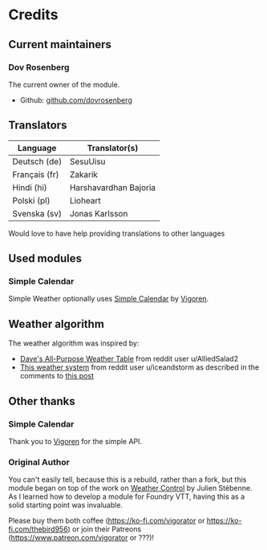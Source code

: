 # Credits

## Current maintainers

### Dov Rosenberg

The current owner of the module.

- Github: [github.com/dovrosenberg](https://github.com/dovrosenberg)

## Translators

| Language                  | Translator(s)                                                               |
|---------------------------|-----------------------------------------------------------------------------|
| Deutsch (de)              | SesuUisu                                                                    |
| Français (fr)             | Zakarik                                                                     |
| Hindi (hi)                | Harshavardhan Bajoria                                                       |
| Polski (pl)               | Lioheart                                                                    |
| Svenska (sv)              | Jonas Karlsson                                                              |

Would love to have help providing translations to other languages

## Used modules

### Simple Calendar

Simple Weather optionally uses [Simple Calendar](https://github.com/vigoren/foundryvtt-simple-calendar) by [Vigoren](https://github.com/vigoren). 

## Weather algorithm
The weather algorithm was inspired by:
- [Dave's All-Purpose Weather Table](https://docs.google.com/spreadsheets/d/1j0d1MtsWtJT-Q-Ncbl8DsBlf6cK51j5T13JTll5bSTE/edit#gid=0) from reddit user u/AlliedSalad2 
- [This weather system](https://github.com/dovrosenberg/foundry-simple-weather/blob/master/docs/weather.png) from reddit user u/iceandstorm as described in the comments to [this post](https://www.reddit.com/r/rpg/comments/p0wq9n/weather_hex_flower_random_weather_generation/)

## Other thanks

### Simple Calendar
Thank you to [Vigoren](https://github.com/vigoren) for the simple API.

### Original Author

You can't easily tell, because this is a rebuild, rather than a fork, but this module began on top of the work on [Weather Control](https://gitlab.com/jstebenne/foundryvtt-weather-control) by Julien Stébenne.  As I learned how to develop a module for Foundry VTT, having this as a solid starting point was invaluable.

Please buy them both coffee (https://ko-fi.com/vigorator  or https://ko-fi.com/thebird956) or join their Patreons (https://www.patreon.com/vigorator or ???)!



